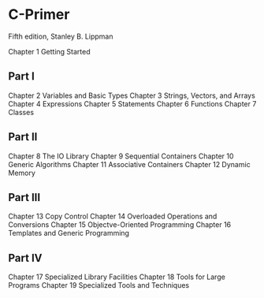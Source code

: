 # C-Primer
Fifth edition, Stanley B. Lippman


Chapter 1 Getting Started

## Part I
Chapter 2 Variables and Basic Types
Chapter 3 Strings, Vectors, and Arrays
Chapter 4 Expressions
Chapter 5 Statements
Chapter 6 Functions
Chapter 7 Classes

## Part II
Chapter 8 The IO Library
Chapter 9 Sequential Containers
Chapter 10 Generic Algorithms
Chapter 11 Associative Containers
Chapter 12 Dynamic Memory

## Part III
Chapter 13 Copy Control
Chapter 14 Overloaded Operations and Conversions
Chapter 15 Objectve-Oriented Programming
Chapter 16 Templates and Generic Programming

## Part IV
Chapter 17 Specialized Library Facilities
Chapter 18 Tools for Large Programs
Chapter 19 Specialized Tools and Techniques
